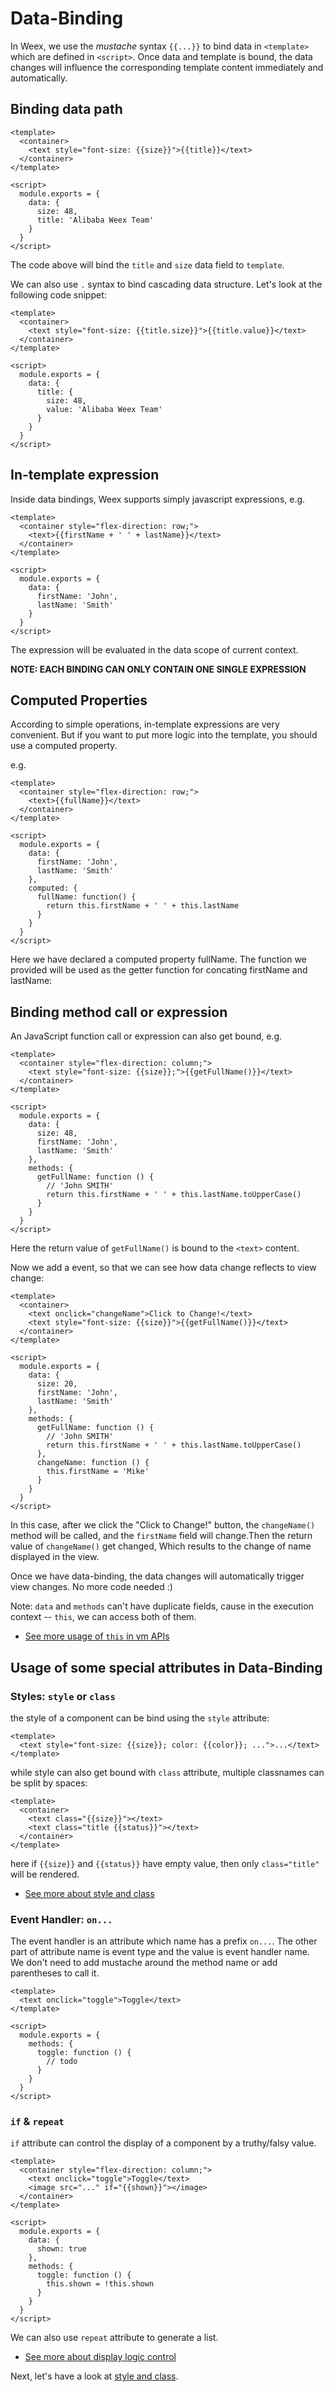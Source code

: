 # Data-Binding

In Weex, we use the *mustache* syntax `{{...}}` to bind data in `<template>` which are defined in `<script>`. Once data and template is bound, the data changes will influence the corresponding template content immediately and automatically.

## Binding data path

```
<template>
  <container>
    <text style="font-size: {{size}}">{{title}}</text>
  </container>
</template>

<script>
  module.exports = {
    data: {
      size: 48,
      title: 'Alibaba Weex Team'
    }
  }
</script>
```

The code above will bind the `title` and `size` data field to `template`.

We can also use `.` syntax to bind cascading data structure. Let's look at the following code snippet:

```
<template>
  <container>
    <text style="font-size: {{title.size}}">{{title.value}}</text>
  </container>
</template>

<script>
  module.exports = {
    data: {
      title: {
        size: 48,
        value: 'Alibaba Weex Team'
      }
    }
  }
</script>
```

## In-template expression

Inside data bindings, Weex supports simply javascript expressions, e.g.

```
<template>
  <container style="flex-direction: row;">
    <text>{{firstName + ' ' + lastName}}</text>
  </container>
</template>
  
<script>
  module.exports = {
    data: {
      firstName: 'John',
      lastName: 'Smith'
    }
  }
</script>
```

The expression will be evaluated in the data scope of current context.

**NOTE: EACH BINDING CAN ONLY CONTAIN ONE SINGLE EXPRESSION**

## Computed Properties

According to simple operations, in-template expressions are very convenient. But if you want to put more logic into the template, you should use a computed property.

e.g.
```
<template>
  <container style="flex-direction: row;">
    <text>{{fullName}}</text>
  </container>
</template>
  
<script>
  module.exports = {
    data: {
      firstName: 'John',
      lastName: 'Smith'
    },
    computed: {
      fullName: function() {
        return this.firstName + ' ' + this.lastName
      }
    }
  }
</script>
```

Here we have declared a computed property fullName. The function we provided will be used as the getter function for concating firstName and lastName:

## Binding method call or expression

An JavaScript function call or expression can also get bound, e.g.

```
<template>
  <container style="flex-direction: column;">
    <text style="font-size: {{size}};">{{getFullName()}}</text>
  </container>
</template>

<script>
  module.exports = {
    data: {
      size: 48,
      firstName: 'John',
      lastName: 'Smith'
    },
    methods: {
      getFullName: function () {
        // 'John SMITH'
        return this.firstName + ' ' + this.lastName.toUpperCase()
      }
    }
  }
</script>
```

Here the return value of `getFullName()` is bound to the `<text>` content.

Now we add a event, so that we can see how data change reflects to view change:

```
<template>
  <container>
    <text onclick="changeName">Click to Change!</text>
    <text style="font-size: {{size}}">{{getFullName()}}</text>
  </container>
</template>

<script>
  module.exports = {
    data: {
      size: 20,
      firstName: 'John',
      lastName: 'Smith'
    },
    methods: {
      getFullName: function () {
        // 'John SMITH'
        return this.firstName + ' ' + this.lastName.toUpperCase()
      },
      changeName: function () {
        this.firstName = 'Mike'
      }
    }
  }
</script>
```

In this case, after we click the "Click to Change!" button, the `changeName()` method will be called, and the `firstName` field will change.Then the return value of `changeName()` get changed, Which results to the change of name displayed in the view.

Once we have data-binding, the data changes will automatically trigger view changes. No more code needed :)

Note: `data` and `methods` can't have duplicate fields, cause in the execution context -- `this`, we can access both of them.

* [See more usage of `this` in vm APIs](../references/api.md)

## Usage of some special attributes in Data-Binding

### Styles: `style` or `class`

the style of a component can be bind using the `style` attribute:

```
<template>
  <text style="font-size: {{size}}; color: {{color}}; ...">...</text>
</template>
```

while style can also get bound with `class` attribute, multiple classnames can be split by spaces:

```
<template>
  <container>
    <text class="{{size}}"></text>
    <text class="title {{status}}"></text>
  </container>
</template>
```

here if `{{size}}` and `{{status}}` have empty value, then only `class="title"` will be rendered.

* [See more about style and class](./style-n-class.md)

### Event Handler: `on...`

The event handler is an attribute which name has a prefix `on...`. The other part of attribute name is event type and the value is event handler name. We don't need to add mustache around the method name or add parentheses to call it.

```
<template>
  <text onclick="toggle">Toggle</text>
</template>

<script>
  module.exports = {
    methods: {
      toggle: function () {
        // todo
      }
    }
  }
</script>
```

### `if` & `repeat`

`if` attribute can control the display of a component by a truthy/falsy value.

```
<template>
  <container style="flex-direction: column;">
    <text onclick="toggle">Toggle</text>
    <image src="..." if="{{shown}}"></image>
  </container>
</template>

<script>
  module.exports = {
    data: {
      shown: true
    },
    methods: {
      toggle: function () {
        this.shown = !this.shown
      }
    }
  }
</script>
```

We can also use `repeat` attribute to generate a list.

* [See more about display logic control](./display-logic.md)

Next, let's have a look at [style and class](./style-n-class.md).

